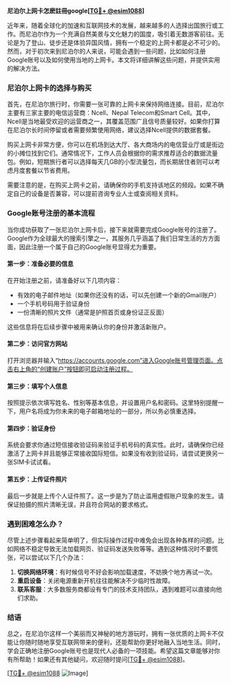 **尼泊尔上网卡怎麽註冊google[[TG💪+ @esim1088](https://t.me/s/esim1088)]**

近年来，随着全球化的加速和互联网技术的发展，越来越多的人选择出国旅行或工作。而尼泊尔作为一个充满自然美景与文化魅力的国度，吸引着无数游客前往。无论是为了登山、徒步还是体验异国风情，拥有一个稳定的上网卡都是必不可少的。然而，对于初次来到尼泊尔的人来说，可能会遇到一些问题，比如如何注册Google账号以及如何使用当地的上网卡。本文将详细讲解这些问题，并提供实用的解决方法。

### 尼泊尔上网卡的选择与购买

首先，在尼泊尔旅行时，你需要一张可靠的上网卡来保持网络连接。目前，尼泊尔主要有三家主要的电信运营商：Ncell、Nepal Telecom和Smart Cell。其中，Ncell是当地最受欢迎的运营商之一，其覆盖范围广且信号质量较好。如果你打算在尼泊尔长时间停留或者需要频繁使用网络，建议选择Ncell提供的数据套餐。

购买上网卡非常方便，你可以在机场到达大厅、各大商场内的电信营业厅或是街边的小摊位找到它们。通常情况下，工作人员会根据你的需求推荐适合的数据流量包。例如，短期旅行者可以选择每天几GB的小型流量包，而长期居住者则可以考虑月度套餐以节省费用。

需要注意的是，在购买上网卡之前，请确保你的手机支持该地区的频段。如果不确定自己的设备是否兼容，可以提前咨询专业人士或查阅相关资料。

### Google账号注册的基本流程

当你成功获取了一张尼泊尔上网卡后，接下来就需要完成Google账号的注册了。Google作为全球最大的搜索引擎之一，其服务几乎涵盖了我们日常生活的方方面面，因此注册一个属于自己的Google账号显得尤为重要。

#### 第一步：准备必要的信息

在开始注册之前，请准备好以下几项内容：
- 有效的电子邮件地址（如果你还没有的话，可以先创建一个新的Gmail账户）
- 一个手机号码用于验证身份
- 一份清晰的照片文件（通常是护照首页或身份证正反面）

这些信息将在后续步骤中被用来确认你的身份并激活新账户。

#### 第二步：访问官方网站

打开浏览器并输入“https://accounts.google.com”进入Google账号管理页面。点击右上角的“创建账户”按钮即可启动注册过程。

#### 第三步：填写个人信息

按照提示依次填写姓名、性别等基本信息，并设置用户名和密码。这里特别提醒一下，用户名将成为你未来的电子邮箱地址的一部分，所以务必慎重选择。

#### 第四步：验证身份

系统会要求你通过短信接收验证码来验证手机号码的真实性。此时，请确保你已经激活了上网卡并且能够正常接收国际短信。如果没有收到验证码，请尝试更换另一张SIM卡试试看。

#### 第五步：上传证件照片

最后一步就是上传个人证件照了。这一步是为了防止滥用虚假账户现象的发生。请保证拍摄的照片清晰无误，并且符合网站的要求格式。

### 遇到困难怎么办？

尽管上述步骤看起来简单明了，但实际操作过程中难免会出现各种各样的问题。比如网络不稳定导致无法加载网页、验证码发送失败等等。遇到这种情况时不要慌张，可以尝试以下几个办法：

1. **切换网络环境**：有时候信号不好会影响加载速度，不妨换个地方再试一次。
2. **重启设备**：关闭电源重新开机往往能解决不少临时性故障。
3. **联系客服**：大多数服务商都设有专门的技术支持团队，遇到难题可以直接向他们求助。

### 结语

总之，在尼泊尔这样一个美丽而又神秘的地方游玩时，拥有一张优质的上网卡不仅能让你随时随地享受互联网带来的便利，还能帮助你更好地融入当地生活。同时，学会正确地注册Google账号也是现代人必备的一项技能。希望这篇文章能够对你有所帮助！如果还有其他疑问，欢迎随时提问[[TG💪+ @esim1088](https://t.me/s/esim1088)]。

[[TG💪+ @esim1088](https://t.me/s/esim1088) ![Image](https://i.postimg.cc/4NQfJmqS/Snipaste-2025-05-13-00-14-12.png)]